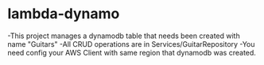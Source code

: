 # lambda-dynamo

-This project manages a dynamodb table that needs been created with name "Guitars"
-All CRUD operations are in Services/GuitarRepository
-You need config your AWS Client with same region that dynamodb was created.
